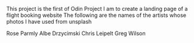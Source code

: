 This project is the first of Odin Project
I am to create a landing page of a flight booking website 
The following are the names of the artists whose photos I have used from unsplash

Rose Parmly
Albe Drzycimski
Chris Leipelt
Greg Wilson
